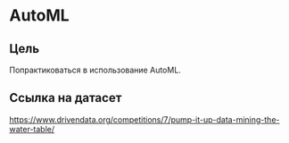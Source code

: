 # AutoML
## Цель    
Попрактиковаться в использование AutoML.

## Ссылка на датасет  
https://www.drivendata.org/competitions/7/pump-it-up-data-mining-the-water-table/
